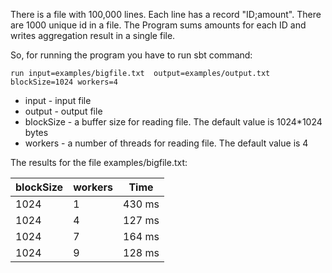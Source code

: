 There is a file with 100,000 lines. Each line has a record "ID;amount". There are 1000 unique id in a file. 
The Program sums amounts for each ID and writes aggregation result in a single file.


So, for running the program you have to run sbt command:
```
run input=examples/bigfile.txt  output=examples/output.txt blockSize=1024 workers=4
```
* input - input file
* output - output file
* blockSize - a buffer size for reading file. The default value is 1024*1024 bytes
* workers - a number of threads for reading file. The default value is 4

The results for the file examples/bigfile.txt:

|blockSize|workers|Time  |
|---------|-------|------|
|1024     |1      |430 ms|
|1024     |4      |127 ms|
|1024     |7      |164 ms|
|1024     |9      |128 ms|
